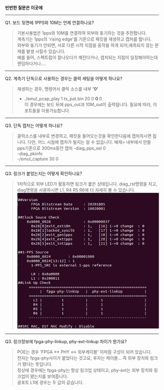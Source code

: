 **빈번한 질문은 이곳에**

***
Q1. 보드 뒷면에 1PPS와 10M는 언제 연결하나요?  
>기본사용법은 1pps와 10M를 연결하여 외부와 동기하는 것을 추천합니다.  
>계측기는 1pps의 'rising edge'를 기준으로 패킷을 재생하고 캡처를 합니다.  
>외부와 동기가 안되면, 서로 다른 시작 지점을 동작을 하게 되어,예측되지 않는 문제를 발생 시킬수 있습니다.  
>예를 들어, 스펙트럼이 잘나오다가 깨진다거나, 캡처되는 지점이 일정해야하는데 랜덤하다거나....    
  
***
Q2. 계측기 단독으로 사용하는 경우는 클럭 세팅을 어떻게 하나요?
>재생하는 경우, 명령어서 클럭 소스를 내부 **'0'** 
>- ./emul_pcap_play 1 tx_pat.bin 20 0 **0** 0  
>이 경우에는 보드 뒤에 pps_out과 10M_out이 출력됩니다. 필요에 따라, 이 포트들을 이용가능합니다.  

***
Q3. 단독 캡처는 어떻게 하나요?
>클럭소스를 내부로 변경하고, 패킷을 들어오는것을 확인한다음에 캡처하시면 됩니다.
>다만, 어느 시점에 캡처가 될지는 알 수 없습니다.
>예제> 내부에서 만들 pps기준으로 300ms동안 캡처
>-diag_pps_sel 0   
>-diag_pkinfo  
>-/emul_capture 30 0  

***
Q3. 링크가 붙었는지는 어떻게 확인하나요?
>1차적으로 외부 LED가 활동하면 링크가 붙은 상태입니다.
>diag_rst명령을 치고, diag명령을 사용하시면 L1, R4 R5 R6에 더 자세히 볼 수 있습니다.
![Alt text](https://github.com/ymhan-erik/test/blob/master/ss_diag.jpg)

***
Q3. 링크정보에 fpga-phy-linkup, phy-ext-linkup 차이가 뭔가요?
> POE는 경우 'FPGA <-> PHY <-> 외부케이블' 이처럼 구성이 되어 있습니다.  
> 전자는 fpga-phy사이가 붙었다는 것고요, 후자는 케이블... 즉 외부 장치와 링크가 됐다는 뜻입니다.  
> 정상에 경우에는 fpga-phy는 항상 링크업 상태이고, phy-ext는 외부 장치와 링크업이 됐는지를 보여줍니다.  
> 광포트 L1에 경우는 두 값이 같습니다.  
